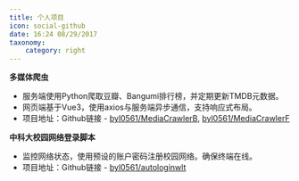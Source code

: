 ```yaml
---
title: 个人项目
icon: social-github
date: 16:24 08/29/2017 
taxonomy:
    category: right
---
```



**多媒体爬虫**
* 服务端使用Python爬取豆瓣、Bangumi排行榜，并定期更新TMDB元数据。
* 网页端基于Vue3，使用axios与服务端异步通信，支持响应式布局。
* 项目地址：Github链接 - [byl0561/MediaCrawlerB](https://github.com/byl0561/media_clawer), [byl0561/MediaCrawlerF](https://github.com/byl0561/media_crawler_front)


**中科大校园网络登录脚本**
* 监控网络状态，使用预设的账户密码注册校园网络。确保终端在线。
* 项目地址：Github链接 - [byl0561/autologinwlt](https://github.com/byl0561/autologinwlt)